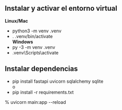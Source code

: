 ## Instalar y activar el entorno virtual 

**Linux/Mac**
- python3 -m venv .venv
- . .venv/bin/activate<br>
**Windows**
- py -3 -m venv .venv
- .venv\Scripts\activate

## Instalar dependencias
- pip install fastapi uvicorn sqlalchemy sqlite<br>
  o <br>
- pip install -r requirements.txt

 % uvicorn main:app --reload 
